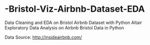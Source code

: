 # -Bristol-Viz-Airbnb-Dataset-EDA

Data Cleaning and EDA on Bristol Airbnb Dataset with Python Altair
Exploratory Data Analysis on Airbnb Bristol Data in Python

Data Source: http://insideairbnb.com/
